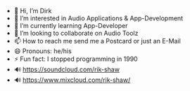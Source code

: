 - 👋 Hi, I’m Dirk
- 👀 I’m interested in Audio Applications & App-Development
- 🌱 I’m currently learning App-Developer
- 💞️ I’m looking to collaborate on Audio Toolz
- 📫 How to reach me send me a Postcard or just an E-Mail
- 😄 Pronouns: he/his
- ⚡ Fun fact: I stopped programming in 1990
- 🔊 https://soundcloud.com/rik-shaw
- 🔊 https://www.mixcloud.com/rik-shaw/
